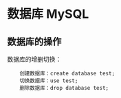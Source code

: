 # 数据库 MySQL
## 数据库的操作

数据库的增删切换：

        创建数据库：create database test;
        切换数据库：use test;
        删除数据库：drop database test;


